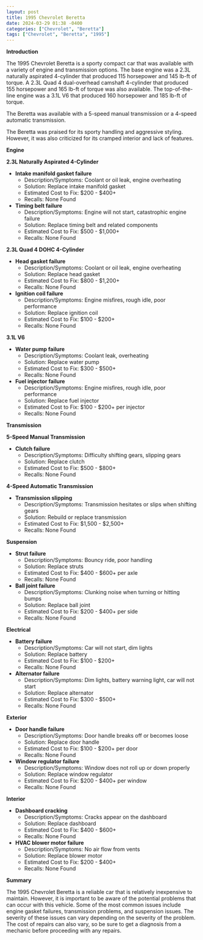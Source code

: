 ```yaml
---
layout: post
title: 1995 Chevrolet Beretta
date: 2024-03-29 01:38 -0400
categories: ["Chevrolet", "Beretta"]
tags: ["Chevrolet", "Beretta", "1995"]
---
```

**Introduction**

The 1995 Chevrolet Beretta is a sporty compact car that was available with a variety of engine and transmission options. The base engine was a 2.3L naturally aspirated 4-cylinder that produced 115 horsepower and 145 lb-ft of torque. A 2.3L Quad 4 dual-overhead camshaft 4-cylinder that produced 155 horsepower and 165 lb-ft of torque was also available. The top-of-the-line engine was a 3.1L V6 that produced 160 horsepower and 185 lb-ft of torque.

The Beretta was available with a 5-speed manual transmission or a 4-speed automatic transmission.

The Beretta was praised for its sporty handling and aggressive styling. However, it was also criticized for its cramped interior and lack of features.

**Engine**

**2.3L Naturally Aspirated 4-Cylinder**

* **Intake manifold gasket failure**
  * Description/Symptoms: Coolant or oil leak, engine overheating
  * Solution: Replace intake manifold gasket
  * Estimated Cost to Fix: $200 - $400+
  * Recalls: None Found
* **Timing belt failure**
  * Description/Symptoms: Engine will not start, catastrophic engine failure
  * Solution: Replace timing belt and related components
  * Estimated Cost to Fix: $500 - $1,000+
  * Recalls: None Found

**2.3L Quad 4 DOHC 4-Cylinder**

* **Head gasket failure**
  * Description/Symptoms: Coolant or oil leak, engine overheating
  * Solution: Replace head gasket
  * Estimated Cost to Fix: $800 - $1,200+
  * Recalls: None Found
* **Ignition coil failure**
  * Description/Symptoms: Engine misfires, rough idle, poor performance
  * Solution: Replace ignition coil
  * Estimated Cost to Fix: $100 - $200+
  * Recalls: None Found

**3.1L V6**

* **Water pump failure**
  * Description/Symptoms: Coolant leak, overheating
  * Solution: Replace water pump
  * Estimated Cost to Fix: $300 - $500+
  * Recalls: None Found
* **Fuel injector failure**
  * Description/Symptoms: Engine misfires, rough idle, poor performance
  * Solution: Replace fuel injector
  * Estimated Cost to Fix: $100 - $200+ per injector
  * Recalls: None Found

**Transmission**

**5-Speed Manual Transmission**

* **Clutch failure**
  * Description/Symptoms: Difficulty shifting gears, slipping gears
  * Solution: Replace clutch
  * Estimated Cost to Fix: $500 - $800+
  * Recalls: None Found

**4-Speed Automatic Transmission**

* **Transmission slipping**
  * Description/Symptoms: Transmission hesitates or slips when shifting gears
  * Solution: Rebuild or replace transmission
  * Estimated Cost to Fix: $1,500 - $2,500+
  * Recalls: None Found

**Suspension**

* **Strut failure**
  * Description/Symptoms: Bouncy ride, poor handling
  * Solution: Replace struts
  * Estimated Cost to Fix: $400 - $600+ per axle
  * Recalls: None Found
* **Ball joint failure**
  * Description/Symptoms: Clunking noise when turning or hitting bumps
  * Solution: Replace ball joint
  * Estimated Cost to Fix: $200 - $400+ per side
  * Recalls: None Found

**Electrical**

* **Battery failure**
  * Description/Symptoms: Car will not start, dim lights
  * Solution: Replace battery
  * Estimated Cost to Fix: $100 - $200+
  * Recalls: None Found
* **Alternator failure**
  * Description/Symptoms: Dim lights, battery warning light, car will not start
  * Solution: Replace alternator
  * Estimated Cost to Fix: $300 - $500+
  * Recalls: None Found

**Exterior**

* **Door handle failure**
  * Description/Symptoms: Door handle breaks off or becomes loose
  * Solution: Replace door handle
  * Estimated Cost to Fix: $100 - $200+ per door
  * Recalls: None Found
* **Window regulator failure**
  * Description/Symptoms: Window does not roll up or down properly
  * Solution: Replace window regulator
  * Estimated Cost to Fix: $200 - $400+ per window
  * Recalls: None Found

**Interior**

* **Dashboard cracking**
  * Description/Symptoms: Cracks appear on the dashboard
  * Solution: Replace dashboard
  * Estimated Cost to Fix: $400 - $600+
  * Recalls: None Found
* **HVAC blower motor failure**
  * Description/Symptoms: No air flow from vents
  * Solution: Replace blower motor
  * Estimated Cost to Fix: $200 - $400+
  * Recalls: None Found

**Summary**

The 1995 Chevrolet Beretta is a reliable car that is relatively inexpensive to maintain. However, it is important to be aware of the potential problems that can occur with this vehicle. Some of the most common issues include engine gasket failures, transmission problems, and suspension issues. The severity of these issues can vary depending on the severity of the problem. The cost of repairs can also vary, so be sure to get a diagnosis from a mechanic before proceeding with any repairs.
